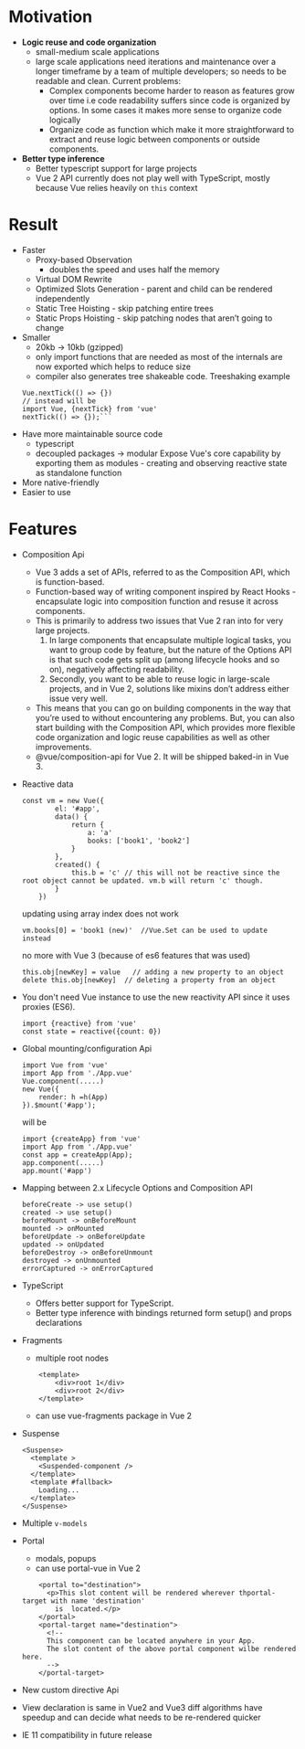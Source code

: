 # Motivation
* **Logic reuse and code organization**
	* small-medium scale applications
	* large scale applications need iterations and maintenance over a longer timeframe by a team of multiple developers; so needs to be readable and clean. 	Current problems:
        * Complex components become harder to reason as features grow over time i.e code readability suffers since code is organized by options. In some cases it makes more sense to organize code logically
        * Organize code as function which make it more straightforward to extract and reuse logic between components or outside components.
* **Better type inference**
	* Better typescript support for large projects
	* Vue 2 API currently does not play well with TypeScript, mostly because Vue relies heavily on `this` context
	
# Result
* Faster
	* Proxy-based Observation
		* doubles the speed and uses half the memory
    * Virtual DOM Rewrite
	* Optimized Slots Generation - parent and child can be rendered independently
	* Static Tree Hoisting - skip patching entire trees
	* Static Props Hoisting - skip patching nodes that aren’t going to change
* Smaller
	* 20kb -> 10kb (gzipped)
	* only import functions that are needed as most of the internals are now exported which helps to reduce size
	* compiler also generates tree shakeable code. Treeshaking example
    ```import Vue from 'vue'
    Vue.nextTick(() => {})
    // instead will be
	import Vue, {nextTick} from 'vue'
    nextTick(() => {});```
* Have more maintainable source code
    * typescript
    * decoupled packages -> modular
		Expose Vue's core capability by exporting them as modules - creating and observing reactive state as standalone function
* More native-friendly
* Easier to use


# Features
* Composition Api
	* Vue 3 adds a set of APIs, referred to as the Composition API, which is function-based.
	* Function-based way of writing component inspired by React Hooks - encapsulate logic into composition function and resuse it across components.
	* This is primarily to address two issues that Vue 2 ran into for very large projects.
		1. In large components that encapsulate multiple logical tasks, you want to group code by feature, but the nature of the Options API is that such code gets split up (among lifecycle hooks and so on), negatively affecting readability. 
		2. Secondly, you want to be able to reuse logic in large-scale projects, and in Vue 2, solutions like mixins don’t address either issue very well.
	* This means that you can go on building components in the way that you’re used to without encountering any problems. But, you can also start building with the Composition API, which provides more flexible code organization and logic reuse capabilities as well as other improvements.
	* @vue/composition-api for Vue 2. It will be shipped baked-in in Vue 3.

* Reactive data
	```
    const vm = new Vue({
			el: '#app',
			data() {
				return {
					a: 'a'
					books: ['book1', 'book2']
				}
			},
			created() {
				this.b = 'c' // this will not be reactive since the root object cannot be updated. vm.b will return 'c' though.
			}
		})
	```
	updating using array index does not work
	```	
	vm.books[0] = 'book1 (new)'  //Vue.Set can be used to update instead
	```	
	no more with Vue 3 (because of es6 features that was used)
	```this.books[0] = newRelease  // setting array by index
	this.obj[newKey] = value   // adding a new property to an object
	delete this.obj[newKey]  // deleting a property from an object
	```
* You don't need Vue instance to use the new reactivity API since it uses proxies (ES6).
	```
	import {reactive} from 'vue'
	const state = reactive({count: 0})
	```
	
* Global mounting/configuration Api
	```
	import Vue from 'vue'
	import App from './App.vue'
	Vue.component(.....)
	new Vue({
		render: h =h(App)
	}).$mount('#app');
	```
	will be
	```
	import {createApp} from 'vue'
	import App from './App.vue'
	const app = createApp(App);
	app.component(.....)
	app.mount('#app')
	```
	
* Mapping between 2.x Lifecycle Options and Composition API
	```
	beforeCreate -> use setup()
	created -> use setup()
	beforeMount -> onBeforeMount
	mounted -> onMounted
	beforeUpdate -> onBeforeUpdate
	updated -> onUpdated
	beforeDestroy -> onBeforeUnmount
	destroyed -> onUnmounted
	errorCaptured -> onErrorCaptured
	```
* TypeScript
	* Offers better support for TypeScript.
	* Better type inference with bindings returned form setup() and props declarations
* Fragments
	* multiple root nodes
	```
		<template>
			<div>root 1</div>
			<div>root 2</div>
		</template>
	```
	* can use vue-fragments package in Vue 2
* Suspense
    ```
	<Suspense>
	  <template >
		<Suspended-component />
	  </template>
	  <template #fallback>
		Loading...
	  </template>
	</Suspense>
	```
* Multiple `v-models`
* Portal
	* modals, popups
	* can use portal-vue in Vue 2
	```
		<portal to="destination">
		  <p>This slot content will be rendered wherever thportal-target with name 'destination'
			is  located.</p>
		</portal>
		<portal-target name="destination">
		  <!--
		  This component can be located anywhere in your App.
		  The slot content of the above portal component wilbe rendered here.
		  -->
		</portal-target>
	```
* New custom directive Api
* View declaration is same in Vue2 and Vue3
	diff algorithms have speedup and can decide what needs to be re-rendered quicker
* IE 11 compatibility in future release
	
	
	
	
	